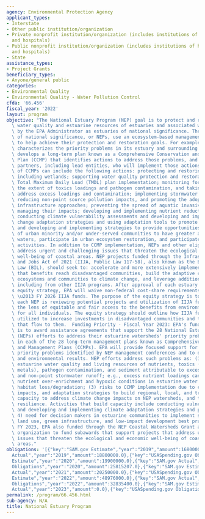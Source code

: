 ```yaml
---
agency: Environmental Protection Agency
applicant_types:
- Interstate
- Other public institution/organization
- Private nonprofit institution/organization (includes institutions of higher education
  and hospitals)
- Public nonprofit institution/organization (includes institutions of higher education
  and hospitals)
- State
assistance_types:
- Project Grants
beneficiary_types:
- Anyone/general public
categories:
- Environmental Quality
- Environmental Quality - Water Pollution Control
cfda: '66.456'
fiscal_year: '2022'
layout: program
objective: "The National Estuary Program (NEP) goal is to protect and restore the\
  \ water quality and estuarine resources of estuaries and associated watersheds designated\
  \ by the EPA Administrator as estuaries of national significance. The 28 estuaries\
  \ of national significance, or NEPs, use an ecosystem-based management approach\
  \ to help achieve their protection and restoration goals. For example, each NEP\
  \ characterizes the priority problems in its estuary and surrounding watershed,\
  \ develops a long-term plan known as a Comprehensive Conservation and Management\
  \ Plan (CCMP) that identifies actions to address those problems, and identifies\
  \ partners, including lead entities, who will implement those actions. Implementation\
  \ of CCMPs can include the following actions: protecting and restoring habitat,\
  \ including wetlands; supporting water quality protection and restoration, including\
  \ Total Maximum Daily Load (TMDL) plan implementation; monitoring for, assessing\
  \ the extent of toxics loadings and pathogen contamination, and taking steps to\
  \ address excess loadings and contamination; implementing stormwater management,\
  \ reducing non-point source pollution impacts, and promoting the adoption of green\
  \ infrastructure approaches; preventing the spread of aquatic invasive species and/or\
  \ managing their impacts; developing and implementing nutrient reduction strategies;\
  \ conducting climate vulnerability assessments and developing and implementing climate\
  \ change adaptation strategies and using adaptation tools to promote coastal resilience;\
  \ and developing and implementing strategies to provide opportunities for residents\
  \ of urban minority and/or under-served communities to have greater access to urban\
  \ waters, participate in urban ecosystem restoration, and participate in capacity-building/educational\
  \ activities. In addition to CCMP implementation, NEPs and other eligible recipients,\
  \ address urgent and challenging issues that threaten the ecological and economic\
  \ well-being of coastal areas. NEP projects funded through the Infrastructure Investment\
  \ and Jobs Act of 2021 (IIJA, Public Law 117-58), also known as the Bipartisan Infrastructure\
  \ Law (BIL), should seek to: accelerate and more extensively implement CCMPs, ensure\
  \ that benefits reach disadvantaged communities, build the adaptive capacity of\
  \ ecosystems and communities to climate change, and leverage additional resources,\
  \ including from other IIJA programs. After approval of each estuary program\u2019\
  s equity strategy, EPA will waive non-federal cost-share requirements for FY 2024\
  \ \u2013 FY 2026 IIJA funds. The purpose of the equity strategy is to ensure that\
  \ each NEP is reviewing potential projects and utilization of IIJA funds through\
  \ the lens of equitable and fair access to the benefits from environmental programs\
  \ for all individuals. The equity strategy should outline how IIJA funds will be\
  \ utilized to increase investments in disadvantaged communities and the benefits\
  \ that flow to them.  Funding Priority - Fiscal Year 2023: EPA's funding priority\
  \ is to award assistance agreements that support the 28 National Estuary Programs'\
  \ (NEPs) efforts to address their estuarine watersheds' priority problems identified\
  \ in each of the 28 long-term management plans known as Comprehensive Conservation\
  \ and Management Plans (CCMPs). EPA will provide focused support for NEPs to address\
  \ priority problems identified by NEP management conferences and to document accomplishments\
  \ and environmental results. NEP efforts address such problems as: (1) impacts on\
  \ estuarine water quality and living resources of nutrients, toxics (chemical, heavy\
  \ metals), pathogen contamination, and sediment attributable to excess loadings\
  \ and non-point stormwater runoff; e.g., excess nutrient loadings can result in\
  \ nutrient over-enrichment and hypoxic conditions in estuarine water bodies; (2)\
  \ habitat loss/degradation; (3) risks to CCMP implementation due to climate change\
  \ impacts, and adaptation strategies to build regional, local, and tribal officials'\
  \ capacity to address climate change impacts on NEP watersheds, and to promote community\
  \ resilience. Activities that build capacity include conducting vulnerability assessments\
  \ and developing and implementing climate adaptation strategies and programs; and\
  \ 4) need for decision makers in estuarine communities to implement sustainable\
  \ land use, green infrastructure, and low-impact development best practices. In\
  \ FY 2023, EPA also funded through the NEP Coastal Watersheds Grant an intermediary\
  \ organization to fund subawards that support projects that address urgent and challenging\
  \ issues that threaten the ecological and economic well-being of coastal and estuarine\
  \ areas."
obligations: '[{"key":"SAM.gov Estimate","year":"2019","amount":16800000.0},{"key":"SAM.gov
  Actual","year":"2019","amount":18800000.0},{"key":"USASpending.gov Obligations","year":"2019","amount":19889211.0},{"key":"SAM.gov
  Estimate","year":"2020","amount":19900000.0},{"key":"SAM.gov Actual","year":"2020","amount":20550000.0},{"key":"USASpending.gov
  Obligations","year":"2020","amount":25815207.0},{"key":"SAM.gov Estimate","year":"2021","amount":20600000.0},{"key":"SAM.gov
  Actual","year":"2021","amount":20250000.0},{"key":"USASpending.gov Obligations","year":"2021","amount":27404729.0},{"key":"SAM.gov
  Estimate","year":"2022","amount":48976000.0},{"key":"SAM.gov Actual","year":"2022","amount":36186926.0},{"key":"USASpending.gov
  Obligations","year":"2022","amount":32835400.0},{"key":"SAM.gov Estimate","year":"2023","amount":54013000.0},{"key":"SAM.gov
  Actual","year":"2023","amount":0.0},{"key":"USASpending.gov Obligations","year":"2023","amount":46749242.0}]'
permalink: /program/66.456.html
sub-agency: N/A
title: National Estuary Program
---
```

